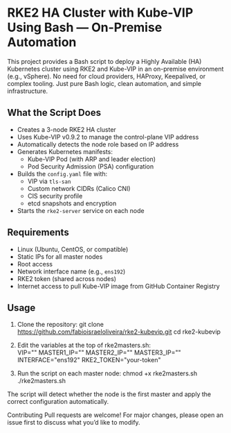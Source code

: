 # RKE2 HA Cluster with Kube-VIP Using Bash — On-Premise Automation

This project provides a Bash script to deploy a Highly Available (HA) Kubernetes cluster using RKE2 and Kube-VIP in an on-premise environment (e.g., vSphere).
No need for cloud providers, HAProxy, Keepalived, or complex tooling. Just pure Bash logic, clean automation, and simple infrastructure.

## What the Script Does

- Creates a 3-node RKE2 HA cluster
- Uses Kube-VIP v0.9.2 to manage the control-plane VIP address
- Automatically detects the node role based on IP address
- Generates Kubernetes manifests:
  - Kube-VIP Pod (with ARP and leader election)
  - Pod Security Admission (PSA) configuration
- Builds the `config.yaml` file with:
  - VIP via `tls-san`
  - Custom network CIDRs (Calico CNI)
  - CIS security profile
  - etcd snapshots and encryption
- Starts the `rke2-server` service on each node

## Requirements

- Linux (Ubuntu, CentOS, or compatible)
- Static IPs for all master nodes
- Root access
- Network interface name (e.g., `ens192`)
- RKE2 token (shared across nodes)
- Internet access to pull Kube-VIP image from GitHub Container Registry

## Usage

1. Clone the repository:
   git clone https://github.com/fabioisraeloliveira/rke2-kubevip.git
   cd rke2-kubevip

2. Edit the variables at the top of rke2masters.sh: <br>
VIP="<your-vip>"
MASTER1_IP="<master1-ip>"
MASTER2_IP="<master2-ip>"
MASTER3_IP="<master3-ip>"
INTERFACE="ens192"
RKE2_TOKEN="your-token"

3. Run the script on each master node:
chmod +x rke2masters.sh
./rke2masters.sh

The script will detect whether the node is the first master and apply the correct configuration automatically.

Contributing
Pull requests are welcome! For major changes, please open an issue first to discuss what you’d like to modify.
